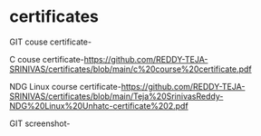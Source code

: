 # certificates

GIT couse certificate-

C couse certificate-https://github.com/REDDY-TEJA-SRINIVAS/certificates/blob/main/c%20course%20certificate.pdf

NDG Linux course certificate-https://github.com/REDDY-TEJA-SRINIVAS/certificates/blob/main/Teja%20SrinivasReddy-NDG%20Linux%20Unhatc-certificate%202.pdf 

GIT screenshot-
